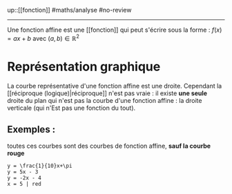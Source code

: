 up::[[fonction]]
#maths/analyse #no-review 

----

Une fonction affine est une [[fonction]] qui peut s'écrire sous la forme :
$f(x) = ax + b$ avec $(a,b)\in\mathbb{R}^2$

# Représentation graphique
La courbe représentative d'une fonction affine est une droite.
Cependant la [[réciproque (logique)|réciproque]] n'est pas vraie : il existe **une seule** droite du plan qui n'est pas la courbe d'une fonction affine : la droite verticale (qui n'Est pas une fonction du tout).

## Exemples :
toutes ces courbes sont des courbes de fonction affine, **sauf la courbe rouge**


```desmos-graph
y = \frac{1}{10}x+\pi
y = 5x - 3
y = -2x - 4 
x = 5 | red
```
